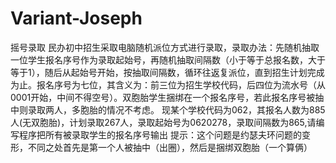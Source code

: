 # Variant-Joseph
摇号录取 民办初中招生采取电脑随机派位方式进行录取，录取办法：先随机抽取一位学生报名序号作为录取起始号，再随机抽取间隔数（小于等于总报名数，大于等于1），随后从起始号开始，按抽取间隔数，循环往返复派位，直到招生计划完成为止。报名序号为七位，其含义为：前三位为招生学校代码，后四位为流水号（从0001开始，中间不得空号）。双胞胎学生捆绑在一个报名序号，若此报名序号被抽中则录取两人，多胞胎的情况不考虑。  现某个学校代码为062，其报名人数为885人(无双胞胎)，计划录取267人，录取起始号为0620278，录取间隔数为865,请编写程序把所有被录取学生的报名序号输出  提示：这个问题是约瑟夫环问题的变形，不同之处首先是第一个人被抽中（出圈），然后是捆绑双胞胎（一个算俩）
